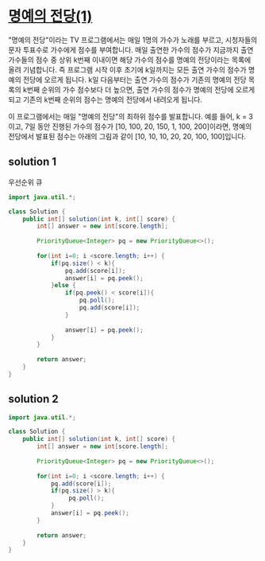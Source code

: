 # [명예의 전당(1)](https://school.programmers.co.kr/learn/courses/30/lessons/138477)

"명예의 전당"이라는 TV 프로그램에서는 매일 1명의 가수가 노래를 부르고, 시청자들의 문자 투표수로 가수에게 점수를 부여합니다. 매일 출연한 가수의 점수가 지금까지 출연 가수들의 점수 중 상위 k번째 이내이면 해당 가수의 점수를 명예의 전당이라는 목록에 올려 기념합니다. 즉 프로그램 시작 이후 초기에 k일까지는 모든 출연 가수의 점수가 명예의 전당에 오르게 됩니다. k일 다음부터는 출연 가수의 점수가 기존의 명예의 전당 목록의 k번째 순위의 가수 점수보다 더 높으면, 출연 가수의 점수가 명예의 전당에 오르게 되고 기존의 k번째 순위의 점수는 명예의 전당에서 내려오게 됩니다.

이 프로그램에서는 매일 "명예의 전당"의 최하위 점수를 발표합니다. 예를 들어, k = 3이고, 7일 동안 진행된 가수의 점수가 [10, 100, 20, 150, 1, 100, 200]이라면, 명예의 전당에서 발표된 점수는 아래의 그림과 같이 [10, 10, 10, 20, 20, 100, 100]입니다.

## solution 1

우선순위 큐 

```java
import java.util.*;

class Solution {
    public int[] solution(int k, int[] score) {
        int[] answer = new int[score.length];
        
        PriorityQueue<Integer> pq = new PriorityQueue<>();
        
        for(int i=0; i <score.length; i++) {
            if(pq.size() < k){
                pq.add(score[i]);
                answer[i] = pq.peek();
            }else {
                if(pq.peek() < score[i]){
                    pq.poll();
                    pq.add(score[i]);
                }
                
                answer[i] = pq.peek();
            }
        }
    
        return answer;
    }
}
```

## solution 2

```java
import java.util.*;

class Solution {
    public int[] solution(int k, int[] score) {
        int[] answer = new int[score.length];
        
        PriorityQueue<Integer> pq = new PriorityQueue<>();
        
        for(int i=0; i <score.length; i++) {
            pq.add(score[i]);
            if(pq.size() > k){
                 pq.poll();  
            }
            answer[i] = pq.peek();
        }
    
        return answer;
    }
}
```
